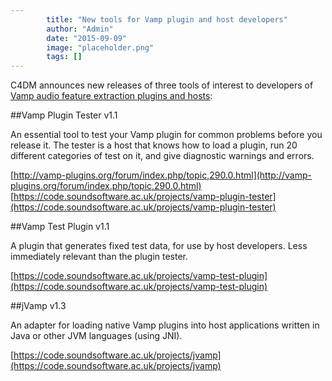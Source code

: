 ```yaml
---
        title: "New tools for Vamp plugin and host developers"
        author: "Admin"
        date: "2015-09-09"
        image: "placeholder.png"
        tags: []
---
```


C4DM announces new releases of three tools of interest to developers of [Vamp audio
feature extraction plugins and hosts](http://vamp-plugins.org):


##Vamp Plugin Tester v1.1

An essential tool to test your Vamp plugin for common problems before
you release it. The tester is a host that knows how to load a plugin,
run 20 different categories of test on it, and give diagnostic warnings
and errors.

[http://vamp-plugins.org/forum/index.php/topic,290.0.html](http://vamp-plugins.org/forum/index.php/topic,290.0.html)
[https://code.soundsoftware.ac.uk/projects/vamp-plugin-tester](https://code.soundsoftware.ac.uk/projects/vamp-plugin-tester)


##Vamp Test Plugin v1.1

A plugin that generates fixed test data, for use by host developers.
Less immediately relevant than the plugin tester.

[https://code.soundsoftware.ac.uk/projects/vamp-test-plugin](https://code.soundsoftware.ac.uk/projects/vamp-test-plugin)


##jVamp v1.3

An adapter for loading native Vamp plugins into host applications
written in Java or other JVM languages (using JNI).

[https://code.soundsoftware.ac.uk/projects/jvamp](https://code.soundsoftware.ac.uk/projects/jvamp)
